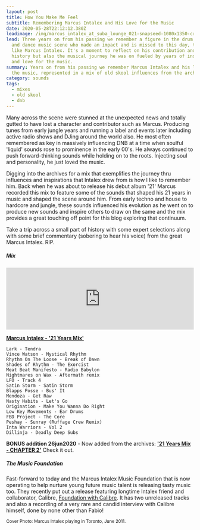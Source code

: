 ```yaml
---
layout: post
title: How You Make Me Feel
subtitle: Remembering Marcus Intalex and His Love for the Music
date: 2020-05-28T22:12:12.380Z
leadimage: /img/marcus_intalex_at_suba_lounge_021-snapseed-1080x1350-crop-continuumizm.jpg
lead: Three years on from his passing we remember a figure in the drum & bass
  and dance music scene who made an impact and is missed to this day, the one
  like Marcus Intalex. It's a moment to reflect on his contribution and place in
  history but also the musical journey he was on fueled by years of inspiration
  and love for the music.
summary: Years on from his passing we remember Marcus Intalex and his love of
  the music, represented in a mix of old skool influences from the archives.
category: sounds
tags:
  - mixes
  - old skool
  - dnb
---
```

Many across the scene were stunned at the unexpected news and totally gutted to have lost a character and contributor such as Marcus. Producing tunes from early jungle years and running a label and events later including active radio shows and DJing around the world also. He most often remembered as key in massively influencing DNB at a time when soulful 'liquid' sounds rose to prominence in the early 00's. He always continued to push forward-thinking sounds while holding on to the roots. Injecting soul and personality, he just loved the music.

Digging into the archives for a mix that exemplifies the journey thru influences and inspirations that Intalex drew from is how I like to remember him. Back when he was about to release his debut album '21' Marcus recorded this mix to feature some of the sounds that shaped his 21 years in music and shaped the scene around him. From early techno and house to hardcore and jungle, these sounds influenced his evolution as he went on to produce new sounds and inspire others to draw on the same and the mix provides a great touching off point for this blog exploring that continuum.

Take a trip across a small part of history with some expert selections along with some brief commentary (sobering to hear his voice) from the great Marcus Intalex. RIP.

##### Mix

<iframe width="100%" height="166" scrolling="no" frameborder="no" allow="autoplay" src="https://w.soundcloud.com/player/?url=https%3A//api.soundcloud.com/tracks/830672599&color=%23ff5500&auto_play=false&hide_related=false&show_comments=true&show_user=true&show_reposts=false&show_teaser=true"></iframe>

**[Marcus Intalex - '21 Years Mix'](https://soundcloud.com/continuumizm/marcus-intalex-21-years-mix)**

```
Lark - Tendra 
Vince Watson - Mystical Rhythm 
Rhythm On The Loose - Break of Dawn 
Shades of Rhythm - The Exorcist 
Meat Beat Manifesto - Radio Babylon 
Nightmares on Wax - Aftermath remix 
LFO - Track 4 
Satin Storm - Satin Storm 
Blapps Posse - Bus' It 
Mendoza - Get Raw 
Nasty Habits - Let's Go 
Origination - Make You Wanna Do Right 
Low Key Movements - Ear Drums 
FBD Project - The Core 
Peshay - Sunray (Ruffage Crew Remix) 
Inta Warriors - Vol 2 
Dillinja - Deadly Deep Subs
```
**BONUS addition 26jun2020** - Now added from the archives: **['21 Years Mix - CHAPTER 2'](https://soundcloud.com/continuumizm/marcus-intalex-21-years-mix-chapter-2?in=continuumizm/sets/marcus-intalex-21-years-mixes)** Check it out.


##### The Music Foundation

Fast-forward to today and the Marcus Intalex Music Foundation that is now operating to help nurture young future music talent is releasing tasty music too. They recently put out a release featuring longtime Intalex friend and collaborator, Calibre, [Foundation with Calibre](https://marcusintalexmusicfoundation.bandcamp.com/album/foundation-with-calibre). It has two unreleased tracks and also a recording of a very rare and candid interview with Calibre himself, done by none other than Fabio!

<small class="text-secondary">Cover Photo: Marcus Intalex playing in Toronto, June 2011.</small>